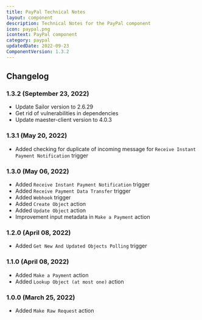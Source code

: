 ```yaml
---
title: PayPal Technical Notes
layout: component
description: Technical Notes for the PayPal component
icon: paypal.png
icontext: PayPal component
category: paypal
updatedDate: 2022-09-23
ComponentVersion: 1.3.2
---
```


## Changelog

### 1.3.2 (September 23, 2022)

* Update Sailor version to 2.6.29
* Get rid of vulnerabilities in dependencies
* Update maester-client version to 4.0.3

### 1.3.1 (May 20, 2022)

* Added checking for duplicate of incoming message for `Receive Instant Payment Notification` trigger

### 1.3.0 (May 06, 2022)

* Added `Receive Instant Payment Notification` trigger
* Added `Receive Payment Data Transfer` trigger
* Added `Webhook` trigger
* Added `Create Object` action
* Added `Update Object` action
* Improvement input metadata in `Make a Payment` action

### 1.2.0 (April 08, 2022)

* Added `Get New And Updated Objects Polling` trigger

### 1.1.0 (April 08, 2022)

* Added `Make a Payment` action
* Added `Lookup Object (at most one)` action

### 1.0.0 (March 25, 2022)

* Added `Make Raw Request` action
